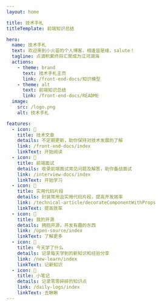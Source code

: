 ```yaml
---
layout: home

title: 技术手札
titleTemplate: 前端知识总结

hero:
  name: 技术手札
  text: 欢迎来到小火苗的个人博客，相逢皆是缘，salute！
  tagline: 点滴积累终将汇聚成为江河湖海
  actions:
    - theme: brand
      text: 技术手札主页
      link: /front-end-docs/知识模型
    - theme: alt
      text: 前端知识总结
      link: /front-end-docs/README
  image:
    src: /logo.png
    alt: 技术手札

features:
  - icon: 🥩
    title: 技术文章
    details: 不定期更新，助你保持对技术发展的了解
    link: /front-end-docs/index
    linkText: 开始阅读
  - icon: 🍔
    title: 前端面试
    details: 收录前端面试常见问题及解答，助你备战面试
    link: /interview-docs/index
    linkText: 开始学习
  - icon: 🍪
    title: 实用代码片段
    details: 封装常用且实用代码片段，提高开发效率
    link: /technical-article/decorateComponentWithProps
    linkText: 提高效率
  - icon: 🍟
    title: 我的开源
    details: 拥抱开源，开发有趣的东西
    link: /open-source/index
    linkText: 了解更多
  - icon: 🍳
    title: 今天学了什么
    details: 记录每天学到的新知识和经验分享
    link: /new-learn/index
    linkText: 记新知识
  - icon: 🌭
    title: 小笔记
    details: 记录零零碎碎的知识点
    link: /daily-logs/index
    linkText: 去瞅瞅
---
```


<style>
:root {
  --vp-home-hero-name-color: transparent; 
  --vp-home-hero-name-background: -webkit-linear-gradient(120deg, #a8071a 30%, #f7841e);


  --vp-home-hero-image-background-image: linear-gradient(-45deg, #c12127 50%, #f7841e 50%);
  --vp-home-hero-image-filter: blur(44px);
}

@media (min-width: 640px) {
  :root {
    --vp-home-hero-image-filter: blur(56px);
  }
}

@media (min-width: 960px) {
  :root {
    --vp-home-hero-image-filter: blur(68px);
  }
}
</style>

